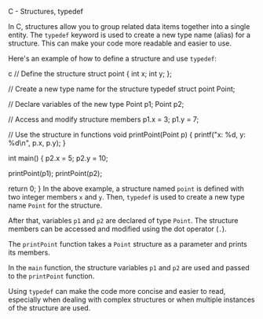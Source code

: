 C - Structures, typedef

In C, structures allow you to group related data items together into a single entity. The `typedef` keyword is used to create a new type name (alias) for a structure. This can make your code more readable and easier to use.

Here's an example of how to define a structure and use `typedef`:

c
// Define the structure
struct point {
   int x;
   int y;
};

// Create a new type name for the structure
typedef struct point Point;

// Declare variables of the new type
Point p1;
Point p2;

// Access and modify structure members
p1.x = 3;
p1.y = 7;

// Use the structure in functions
void printPoint(Point p) {
   printf("x: %d, y: %d\n", p.x, p.y);
}

int main() {
   p2.x = 5;
   p2.y = 10;

   printPoint(p1);
   printPoint(p2);

   return 0;
}
In the above example, a structure named `point` is defined with two integer members `x` and `y`. Then, `typedef` is used to create a new type name `Point` for the structure.

After that, variables `p1` and `p2` are declared of type `Point`. The structure members can be accessed and modified using the dot operator (`.`).

The `printPoint` function takes a `Point` structure as a parameter and prints its members.

In the `main` function, the structure variables `p1` and `p2` are used and passed to the `printPoint` function.

Using `typedef` can make the code more concise and easier to read, especially when dealing with complex structures or when multiple instances of the structure are used.
